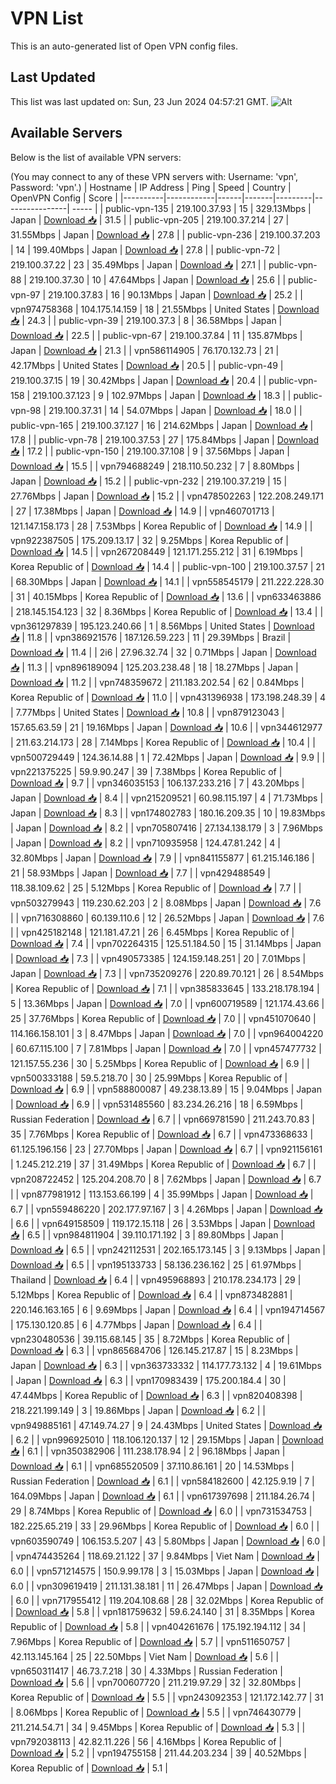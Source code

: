 # VPN List

This is an auto-generated list of Open VPN config files.

## Last Updated

This list was last updated on: Sun, 23 Jun 2024 04:57:21 GMT.
![Alt](https://repobeats.axiom.co/api/embed/186b98318ef1479477931607c1ad7d823f12451f.svg "Repobeats analytics image")

## Available Servers

Below is the list of available VPN servers:

(You may connect to any of these VPN servers with: Username: 'vpn', Password: 'vpn'.)
| Hostname | IP Address | Ping | Speed | Country | OpenVPN Config | Score |
|----------|------------|------|-------|---------|----------------| ----- |
| public-vpn-135 | 219.100.37.93 | 15 | 329.13Mbps | Japan | [Download 📥](./configs/server_0_JP.ovpn) | 31.5 |
| public-vpn-205 | 219.100.37.214 | 27 | 31.55Mbps | Japan | [Download 📥](./configs/server_1_JP.ovpn) | 27.8 |
| public-vpn-236 | 219.100.37.203 | 14 | 199.40Mbps | Japan | [Download 📥](./configs/server_2_JP.ovpn) | 27.8 |
| public-vpn-72 | 219.100.37.22 | 23 | 35.49Mbps | Japan | [Download 📥](./configs/server_3_JP.ovpn) | 27.1 |
| public-vpn-88 | 219.100.37.30 | 10 | 47.64Mbps | Japan | [Download 📥](./configs/server_4_JP.ovpn) | 25.6 |
| public-vpn-97 | 219.100.37.83 | 16 | 90.13Mbps | Japan | [Download 📥](./configs/server_5_JP.ovpn) | 25.2 |
| vpn974758368 | 104.175.14.159 | 18 | 21.55Mbps | United States | [Download 📥](./configs/server_6_US.ovpn) | 24.3 |
| public-vpn-39 | 219.100.37.3 | 8 | 36.58Mbps | Japan | [Download 📥](./configs/server_7_JP.ovpn) | 22.5 |
| public-vpn-67 | 219.100.37.84 | 11 | 135.87Mbps | Japan | [Download 📥](./configs/server_8_JP.ovpn) | 21.3 |
| vpn586114905 | 76.170.132.73 | 21 | 42.17Mbps | United States | [Download 📥](./configs/server_9_US.ovpn) | 20.5 |
| public-vpn-49 | 219.100.37.15 | 19 | 30.42Mbps | Japan | [Download 📥](./configs/server_10_JP.ovpn) | 20.4 |
| public-vpn-158 | 219.100.37.123 | 9 | 102.97Mbps | Japan | [Download 📥](./configs/server_11_JP.ovpn) | 18.3 |
| public-vpn-98 | 219.100.37.31 | 14 | 54.07Mbps | Japan | [Download 📥](./configs/server_12_JP.ovpn) | 18.0 |
| public-vpn-165 | 219.100.37.127 | 16 | 214.62Mbps | Japan | [Download 📥](./configs/server_13_JP.ovpn) | 17.8 |
| public-vpn-78 | 219.100.37.53 | 27 | 175.84Mbps | Japan | [Download 📥](./configs/server_14_JP.ovpn) | 17.2 |
| public-vpn-150 | 219.100.37.108 | 9 | 37.56Mbps | Japan | [Download 📥](./configs/server_15_JP.ovpn) | 15.5 |
| vpn794688249 | 218.110.50.232 | 7 | 8.80Mbps | Japan | [Download 📥](./configs/server_16_JP.ovpn) | 15.2 |
| public-vpn-232 | 219.100.37.219 | 15 | 27.76Mbps | Japan | [Download 📥](./configs/server_17_JP.ovpn) | 15.2 |
| vpn478502263 | 122.208.249.171 | 27 | 17.38Mbps | Japan | [Download 📥](./configs/server_18_JP.ovpn) | 14.9 |
| vpn460701713 | 121.147.158.173 | 28 | 7.53Mbps | Korea Republic of | [Download 📥](./configs/server_19_KR.ovpn) | 14.9 |
| vpn922387505 | 175.209.13.17 | 32 | 9.25Mbps | Korea Republic of | [Download 📥](./configs/server_20_KR.ovpn) | 14.5 |
| vpn267208449 | 121.171.255.212 | 31 | 6.19Mbps | Korea Republic of | [Download 📥](./configs/server_21_KR.ovpn) | 14.4 |
| public-vpn-100 | 219.100.37.57 | 21 | 68.30Mbps | Japan | [Download 📥](./configs/server_22_JP.ovpn) | 14.1 |
| vpn558545179 | 211.222.228.30 | 31 | 40.15Mbps | Korea Republic of | [Download 📥](./configs/server_23_KR.ovpn) | 13.6 |
| vpn633463886 | 218.145.154.123 | 32 | 8.36Mbps | Korea Republic of | [Download 📥](./configs/server_24_KR.ovpn) | 13.4 |
| vpn361297839 | 195.123.240.66 | 1 | 8.56Mbps | United States | [Download 📥](./configs/server_25_US.ovpn) | 11.8 |
| vpn386921576 | 187.126.59.223 | 11 | 29.39Mbps | Brazil | [Download 📥](./configs/server_26_BR.ovpn) | 11.4 |
| 2i6 | 27.96.32.74 | 32 | 0.71Mbps | Japan | [Download 📥](./configs/server_27_JP.ovpn) | 11.3 |
| vpn896189094 | 125.203.238.48 | 18 | 18.27Mbps | Japan | [Download 📥](./configs/server_28_JP.ovpn) | 11.2 |
| vpn748359672 | 211.183.202.54 | 62 | 0.84Mbps | Korea Republic of | [Download 📥](./configs/server_29_KR.ovpn) | 11.0 |
| vpn431396938 | 173.198.248.39 | 4 | 7.77Mbps | United States | [Download 📥](./configs/server_30_US.ovpn) | 10.8 |
| vpn879123043 | 157.65.63.59 | 21 | 19.16Mbps | Japan | [Download 📥](./configs/server_31_JP.ovpn) | 10.6 |
| vpn344612977 | 211.63.214.173 | 28 | 7.14Mbps | Korea Republic of | [Download 📥](./configs/server_32_KR.ovpn) | 10.4 |
| vpn500729449 | 124.36.14.88 | 1 | 72.42Mbps | Japan | [Download 📥](./configs/server_33_JP.ovpn) | 9.9 |
| vpn221375225 | 59.9.90.247 | 39 | 7.38Mbps | Korea Republic of | [Download 📥](./configs/server_34_KR.ovpn) | 9.7 |
| vpn346035153 | 106.137.233.216 | 7 | 43.20Mbps | Japan | [Download 📥](./configs/server_35_JP.ovpn) | 8.4 |
| vpn215209521 | 60.98.115.197 | 4 | 71.73Mbps | Japan | [Download 📥](./configs/server_36_JP.ovpn) | 8.3 |
| vpn174802783 | 180.16.209.35 | 10 | 19.83Mbps | Japan | [Download 📥](./configs/server_37_JP.ovpn) | 8.2 |
| vpn705807416 | 27.134.138.179 | 3 | 7.96Mbps | Japan | [Download 📥](./configs/server_38_JP.ovpn) | 8.2 |
| vpn710935958 | 124.47.81.242 | 4 | 32.80Mbps | Japan | [Download 📥](./configs/server_39_JP.ovpn) | 7.9 |
| vpn841155877 | 61.215.146.186 | 21 | 58.93Mbps | Japan | [Download 📥](./configs/server_40_JP.ovpn) | 7.7 |
| vpn429488549 | 118.38.109.62 | 25 | 5.12Mbps | Korea Republic of | [Download 📥](./configs/server_41_KR.ovpn) | 7.7 |
| vpn503279943 | 119.230.62.203 | 2 | 8.08Mbps | Japan | [Download 📥](./configs/server_42_JP.ovpn) | 7.6 |
| vpn716308860 | 60.139.110.6 | 12 | 26.52Mbps | Japan | [Download 📥](./configs/server_43_JP.ovpn) | 7.6 |
| vpn425182148 | 121.181.47.21 | 26 | 6.45Mbps | Korea Republic of | [Download 📥](./configs/server_44_KR.ovpn) | 7.4 |
| vpn702264315 | 125.51.184.50 | 15 | 31.14Mbps | Japan | [Download 📥](./configs/server_45_JP.ovpn) | 7.3 |
| vpn490573385 | 124.159.148.251 | 20 | 7.01Mbps | Japan | [Download 📥](./configs/server_46_JP.ovpn) | 7.3 |
| vpn735209276 | 220.89.70.121 | 26 | 8.54Mbps | Korea Republic of | [Download 📥](./configs/server_47_KR.ovpn) | 7.1 |
| vpn385833645 | 133.218.178.194 | 5 | 13.36Mbps | Japan | [Download 📥](./configs/server_48_JP.ovpn) | 7.0 |
| vpn600719589 | 121.174.43.66 | 25 | 37.76Mbps | Korea Republic of | [Download 📥](./configs/server_49_KR.ovpn) | 7.0 |
| vpn451070640 | 114.166.158.101 | 3 | 8.47Mbps | Japan | [Download 📥](./configs/server_50_JP.ovpn) | 7.0 |
| vpn964004220 | 60.67.115.100 | 7 | 7.81Mbps | Japan | [Download 📥](./configs/server_51_JP.ovpn) | 7.0 |
| vpn457477732 | 121.157.55.236 | 30 | 5.25Mbps | Korea Republic of | [Download 📥](./configs/server_52_KR.ovpn) | 6.9 |
| vpn500333188 | 59.5.218.70 | 30 | 25.99Mbps | Korea Republic of | [Download 📥](./configs/server_53_KR.ovpn) | 6.9 |
| vpn588800087 | 49.238.13.89 | 15 | 9.04Mbps | Japan | [Download 📥](./configs/server_54_JP.ovpn) | 6.9 |
| vpn531485560 | 83.234.26.216 | 18 | 6.59Mbps | Russian Federation | [Download 📥](./configs/server_55_RU.ovpn) | 6.7 |
| vpn669781590 | 211.243.70.83 | 35 | 7.76Mbps | Korea Republic of | [Download 📥](./configs/server_56_KR.ovpn) | 6.7 |
| vpn473368633 | 61.125.196.156 | 23 | 27.70Mbps | Japan | [Download 📥](./configs/server_57_JP.ovpn) | 6.7 |
| vpn921156161 | 1.245.212.219 | 37 | 31.49Mbps | Korea Republic of | [Download 📥](./configs/server_58_KR.ovpn) | 6.7 |
| vpn208722452 | 125.204.208.70 | 8 | 7.62Mbps | Japan | [Download 📥](./configs/server_59_JP.ovpn) | 6.7 |
| vpn877981912 | 113.153.66.199 | 4 | 35.99Mbps | Japan | [Download 📥](./configs/server_60_JP.ovpn) | 6.7 |
| vpn559486220 | 202.177.97.167 | 3 | 4.26Mbps | Japan | [Download 📥](./configs/server_61_JP.ovpn) | 6.6 |
| vpn649158509 | 119.172.15.118 | 26 | 3.53Mbps | Japan | [Download 📥](./configs/server_62_JP.ovpn) | 6.5 |
| vpn984811904 | 39.110.171.192 | 3 | 89.80Mbps | Japan | [Download 📥](./configs/server_63_JP.ovpn) | 6.5 |
| vpn242112531 | 202.165.173.145 | 3 | 9.13Mbps | Japan | [Download 📥](./configs/server_64_JP.ovpn) | 6.5 |
| vpn195133733 | 58.136.236.162 | 25 | 61.97Mbps | Thailand | [Download 📥](./configs/server_65_TH.ovpn) | 6.4 |
| vpn495968893 | 210.178.234.173 | 29 | 5.12Mbps | Korea Republic of | [Download 📥](./configs/server_66_KR.ovpn) | 6.4 |
| vpn873482881 | 220.146.163.165 | 6 | 9.69Mbps | Japan | [Download 📥](./configs/server_67_JP.ovpn) | 6.4 |
| vpn194714567 | 175.130.120.85 | 6 | 4.77Mbps | Japan | [Download 📥](./configs/server_68_JP.ovpn) | 6.4 |
| vpn230480536 | 39.115.68.145 | 35 | 8.72Mbps | Korea Republic of | [Download 📥](./configs/server_69_KR.ovpn) | 6.3 |
| vpn865684706 | 126.145.217.87 | 15 | 8.23Mbps | Japan | [Download 📥](./configs/server_70_JP.ovpn) | 6.3 |
| vpn363733332 | 114.177.73.132 | 4 | 19.61Mbps | Japan | [Download 📥](./configs/server_71_JP.ovpn) | 6.3 |
| vpn170983439 | 175.200.184.4 | 30 | 47.44Mbps | Korea Republic of | [Download 📥](./configs/server_72_KR.ovpn) | 6.3 |
| vpn820408398 | 218.221.199.149 | 3 | 19.86Mbps | Japan | [Download 📥](./configs/server_73_JP.ovpn) | 6.2 |
| vpn949885161 | 47.149.74.27 | 9 | 24.43Mbps | United States | [Download 📥](./configs/server_74_US.ovpn) | 6.2 |
| vpn996925010 | 118.106.120.137 | 12 | 29.15Mbps | Japan | [Download 📥](./configs/server_75_JP.ovpn) | 6.1 |
| vpn350382906 | 111.238.178.94 | 2 | 96.18Mbps | Japan | [Download 📥](./configs/server_76_JP.ovpn) | 6.1 |
| vpn685520509 | 37.110.86.161 | 20 | 14.53Mbps | Russian Federation | [Download 📥](./configs/server_77_RU.ovpn) | 6.1 |
| vpn584182600 | 42.125.9.19 | 7 | 164.09Mbps | Japan | [Download 📥](./configs/server_78_JP.ovpn) | 6.1 |
| vpn617397698 | 211.184.26.74 | 29 | 8.74Mbps | Korea Republic of | [Download 📥](./configs/server_79_KR.ovpn) | 6.0 |
| vpn731534753 | 182.225.65.219 | 33 | 29.96Mbps | Korea Republic of | [Download 📥](./configs/server_80_KR.ovpn) | 6.0 |
| vpn603590749 | 106.153.5.207 | 43 | 5.80Mbps | Japan | [Download 📥](./configs/server_81_JP.ovpn) | 6.0 |
| vpn474435264 | 118.69.21.122 | 37 | 9.84Mbps | Viet Nam | [Download 📥](./configs/server_82_VN.ovpn) | 6.0 |
| vpn571214575 | 150.9.99.178 | 3 | 15.03Mbps | Japan | [Download 📥](./configs/server_83_JP.ovpn) | 6.0 |
| vpn309619419 | 211.131.38.181 | 11 | 26.47Mbps | Japan | [Download 📥](./configs/server_84_JP.ovpn) | 6.0 |
| vpn717955412 | 119.204.108.68 | 28 | 32.02Mbps | Korea Republic of | [Download 📥](./configs/server_85_KR.ovpn) | 5.8 |
| vpn181759632 | 59.6.24.140 | 31 | 8.35Mbps | Korea Republic of | [Download 📥](./configs/server_86_KR.ovpn) | 5.8 |
| vpn404261676 | 175.192.194.112 | 34 | 7.96Mbps | Korea Republic of | [Download 📥](./configs/server_87_KR.ovpn) | 5.7 |
| vpn511650757 | 42.113.145.164 | 25 | 22.50Mbps | Viet Nam | [Download 📥](./configs/server_88_VN.ovpn) | 5.6 |
| vpn650311417 | 46.73.7.218 | 30 | 4.33Mbps | Russian Federation | [Download 📥](./configs/server_89_RU.ovpn) | 5.6 |
| vpn700607720 | 211.219.97.29 | 32 | 32.80Mbps | Korea Republic of | [Download 📥](./configs/server_90_KR.ovpn) | 5.5 |
| vpn243092353 | 121.172.142.77 | 31 | 8.06Mbps | Korea Republic of | [Download 📥](./configs/server_91_KR.ovpn) | 5.5 |
| vpn746430779 | 211.214.54.71 | 34 | 9.45Mbps | Korea Republic of | [Download 📥](./configs/server_92_KR.ovpn) | 5.3 |
| vpn792038113 | 42.82.11.226 | 56 | 4.16Mbps | Korea Republic of | [Download 📥](./configs/server_93_KR.ovpn) | 5.2 |
| vpn194755158 | 211.44.203.234 | 39 | 40.52Mbps | Korea Republic of | [Download 📥](./configs/server_94_KR.ovpn) | 5.1 |

